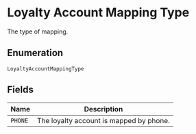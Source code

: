 <!-- Optimized: 2025-10-06 -->
<!-- RPM: 1.6.2.1.1.6.2.1_loyalty-account-mapping-type_20251006 -->
<!-- Session: E2E RPM DNA Application -->
<!-- AOM: RND (Reggie & Dro) -->
<!-- COI: TECHNOLOGY -->
<!-- RPM: HIGH -->
<!-- ACTION: BUILD -->

# Loyalty Account Mapping Type

The type of mapping.

## Enumeration

`LoyaltyAccountMappingType`

## Fields

| Name | Description |
|  --- | --- |
| `PHONE` | The loyalty account is mapped by phone. |
